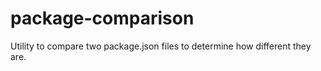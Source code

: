 # package-comparison
Utility to compare two package.json files to determine how different they are.
